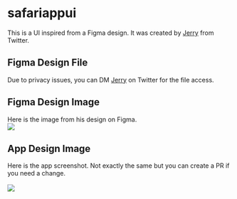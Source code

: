 # safariappui

This is a UI inspired from a Figma design. It was created by <a href="twitter.com/mzabayuni">Jerry</a> from Twitter.

## Figma Design File
Due to privacy issues, you can DM <a href="twitter.com/mzabayuni">Jerry</a> on Twitter for the file access.

## Figma Design Image
Here is the image from his design on Figma.
<br>
<img src="https://lh3.googleusercontent.com/7w3C_7DrdUxuNyLDp3VxtX0oTC_8kZb2J-ksDGpRYg1CuqBg6hJNKE6p_PemszcATyR3StBGP_ylFgkSpWn6GLlgeqZ-bWy-jsz8GdX-0aCnbWwqdEx74oJB7KJGvKQKw7ksB-YaxaZF44wwa4R5dLtb-xo0EdJni2tIfZKStl7tzeISOS5RNhYn9ra0uOXJW4qWoxS5naUmbu-rqYHawgdn1kqU9KW00qDQAEwCa7JWHKHtTl8Y-lMbgYDb7EKvhPz1NpJQYzRIWq7uwT7KirwQZXwLnTW899L3oPtfKoSGiuRhYXs4yjFWjX1bJXRM6xNZr_WXKh_H_DzclLNWuHIqmXuS24zZKLf3W1jTaQ2vYZ04KCAqSnfzyJVskGZVX9sZxZAOnhYkd71Q0YPPBBovsz3ocNHQI3fsQyGRuJEkvS_-DMG1tP-dLnVIZAK-Dz28TO2WeIeJ8Robh2NoSUsb5XoXB_mS7B-OWhs5eGzDCxd1WjLFoHbHfvUjhn3U36Q9qTph3j-CwbkHcT2KyLMH6Ya9EDG1KR5SJ2Kgb2ynUlGDumJ4emY86R4eH_u8-0Lr0YJ7dKDLSk7pKKNg5JUXAEeN4SjBWKEu-eDqqzNO7iCt52jnFTI6szlHB35W8vWV61sQXfWhLAeizJlfXIDnsNRLiWEUEmUP7fNEFdQRuN56kVGihGcdCw2Iqfm6QNsw51rOHRmYd7JRi0qiwk2Q=w268-h578-no?authuser=0">

## App Design Image
Here is the app screenshot. Not exactly the same but you can create a PR if you need a change.
<br>
<br>
<img src="https://lh3.googleusercontent.com/_gCAtsC4c6lxSW7wenWYnFXgmomoKhgHovdbJKg5XyhTNkpBKwFH3ZZPAW7BfiSijRUEdKosvgCFh5OYvyXkIUiTUqtDKLllgI3xWMWelgBkgGPAQQXdTI-0EoYU_bwUor2DoPrTtmPX3pxduJ5eOFaOKP38LVXieNh03AoslwOZ0k3ZpnWjMBUXph4UqStgrTBZpi3mPQ4AFajJBj9f-kHmhuL9CoOC62gFX40UZCO2kwCsgs6IwUuWDhiaWOuUvFbf3vdEqSL57B_LGA1Sdwv5iwK5Ci7KLpTOSF5Tpx8oqmUPQgLlb6pGAXecWxk0Kie4x2IlKuxyaZ1Y74i5twI0mKYr-COJpGunEMKYl3Q4F5xURGq12OocArsBP0tQNqUmZ4Q5Jsh5eDDA14v8YRJbXma_ohWv4bLR3x83M0dZcZxj6RROPaFE6vB3dFad8z6cnGPmFWqu58nxQ2zoK7fTac-7AfuYUI6F2JSeg4t6ACOSOWljtHpy5l15_S8HYjMmqNbJRgK_JlnX92EcVByNgSmEm5aGTkIIetCmOw4Ckv4Ry12XJuAnh-ODm0LyXEpt4zxJyxq0i6xLlqO_r8m7CGuwDlxvT7ACXIieqnU5NBOBwtwmLIKtHW-iFRbHHOpNN8ryuIRPLuGCDf1Cf9-y9V6BHkE_G_DgUExGif4AdGNyfeDaNhw2zX1-K9CH9vAWPpYYPzmvBWu5vB647g_B=w274-h578-no?authuser=0">
